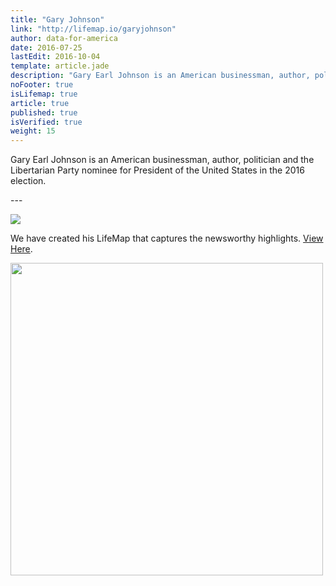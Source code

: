 ```yaml
---
title: "Gary Johnson"
link: "http://lifemap.io/garyjohnson"
author: data-for-america
date: 2016-07-25
lastEdit: 2016-10-04
template: article.jade
description: "Gary Earl Johnson is an American businessman, author, politician and the Libertarian Party nominee for President of the United States in the 2016 election."
noFooter: true
isLifemap: true
article: true
published: true
isVerified: true
weight: 15
---
```


<p>
  Gary Earl Johnson is an American businessman, author, politician and the Libertarian Party nominee for President of the United States in the 2016 election.
</p>
---
<p>
<img class="ui medium image" style="margin: 0 auto;" src="http://lifemap.io/img/garyjohnson.gif" />
</p>
<p>
   We have created his LifeMap that captures the newsworthy highlights. <a href="http://lifemap.io/garyjohnson/" target="_blank">View Here</a>.
</p>
<a href="http://lifemap.io/garyjohnson/" target="_blank">
<img class="ui medium image" style="width:500px; margin: 0 auto;" src="/img/lifemap/garyjohnson.jpg" />
</a>
